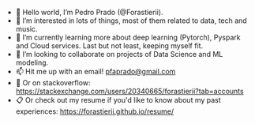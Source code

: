 - 👋 Hello world, I’m Pedro Prado (@Forastierii).
- 👀 I’m interested in lots of things, most of them related to data, tech and music.
- 🌱 I’m currently learning more about deep learning (Pytorch), Pyspark and Cloud services. Last but not least, keeping myself fit.
- 💞️ I’m looking to collaborate on projects of Data Science and ML modeling.
- 📫 Hit me up with an email! pfaprado@gmail.com
-  :speech_balloon: Or on stackoverflow: https://stackexchange.com/users/20340665/forastierii?tab=accounts
-  :clipboard: Or check out my resume if you'd like to know about my past experiences:
https://forastierii.github.io/resume/

<!---
Forastierii/Forastierii is a ✨ special ✨ repository because its `README.md` (this file) appears on your GitHub profile.
You can click the Preview link to take a look at your changes.
--->
